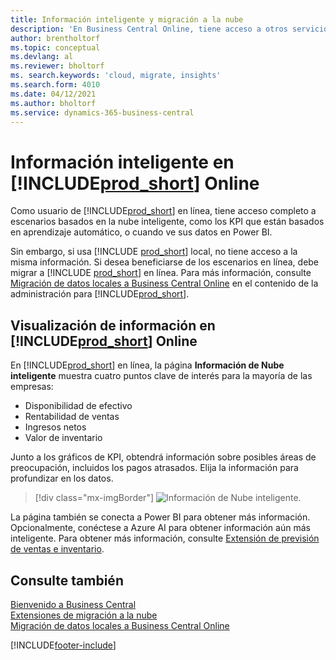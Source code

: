 ```yaml
---
title: Información inteligente y migración a la nube
description: 'En Business Central Online, tiene acceso a otros servicios en línea y puede obtener información inteligente basada en Azure AI, por ejemplo. Siga leyendo si está pensando en migrar de un entorno local a la nube.'
author: brentholtorf
ms.topic: conceptual
ms.devlang: al
ms.reviewer: bholtorf
ms. search.keywords: 'cloud, migrate, insights'
ms.search.form: 4010
ms.date: 04/12/2021
ms.author: bholtorf
ms.service: dynamics-365-business-central
---
```


# <a name="intelligent-insights-in--online"></a>Información inteligente en [!INCLUDE[prod_short](includes/prod_short.md)] Online

Como usuario de [!INCLUDE[prod_short](includes/prod_short.md)] en línea, tiene acceso completo a escenarios basados en la nube inteligente, como los KPI que están basados en aprendizaje automático, o cuando ve sus datos en Power BI.  

Sin embargo, si usa [!INCLUDE [prod_short](includes/prod_short.md)] local, no tiene acceso a la misma información. Si desea beneficiarse de los escenarios en línea, debe migrar a [!INCLUDE [prod_short](includes/prod_short.md)] en línea. Para más información, consulte [Migración de datos locales a Business Central Online](/dynamics365/business-central/dev-itpro/administration/migrate-data) en el contenido de la administración para [!INCLUDE[prod_short](includes/prod_short.md)].  

## <a name="viewing-insights-in--online"></a>Visualización de información en [!INCLUDE[prod_short](includes/prod_short.md)] Online

En [!INCLUDE[prod_short](includes/prod_short.md)] en línea, la página **Información de Nube inteligente** muestra cuatro puntos clave de interés para la mayoría de las empresas:

- Disponibilidad de efectivo
- Rentabilidad de ventas
- Ingresos netos
- Valor de inventario

Junto a los gráficos de KPI, obtendrá información sobre posibles áreas de preocupación, incluidos los pagos atrasados. Elija la información para profundizar en los datos.  

> [!div class="mx-imgBorder"]
> ![Información de Nube inteligente.](media/across-intelligent-cloud/intelligentcloudApril19.png "Muestra la página de Información de nube inteligente en Business Central Online")

La página también se conecta a Power BI para obtener más información. Opcionalmente, conéctese a Azure AI para obtener información aún más inteligente. Para obtener más información, consulte [Extensión de previsión de ventas e inventario](ui-extensions-sales-forecast.md).  

## <a name="see-also"></a>Consulte también

[Bienvenido a Business Central](welcome.md)  
[Extensiones de migración a la nube](ui-extensions-data-replication.md)  
[Migración de datos locales a Business Central Online](/dynamics365/business-central/dev-itpro/administration/migrate-data)  

[!INCLUDE[footer-include](includes/footer-banner.md)]
